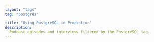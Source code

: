 ```yaml
---
layout: "tags"
tag: "postgres"

title: "Using PostgreSQL in Production"
description:
  Podcast episodes and interviews filtered by the PostgreSQL tag. 
---
```

